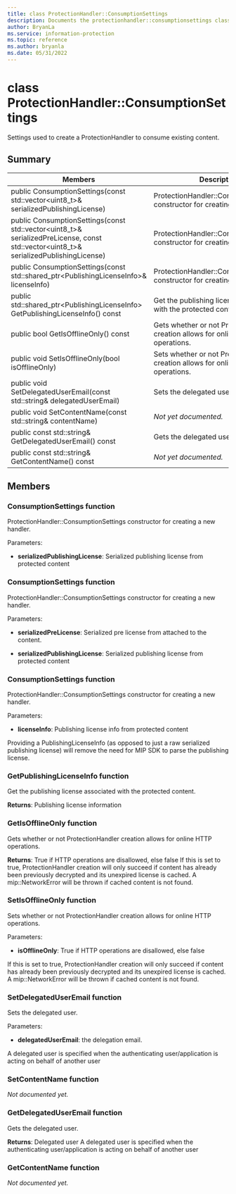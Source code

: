 ```yaml
---
title: class ProtectionHandler::ConsumptionSettings 
description: Documents the protectionhandler::consumptionsettings class of the Microsoft Information Protection (MIP) SDK.
author: BryanLa
ms.service: information-protection
ms.topic: reference
ms.author: bryanla
ms.date: 05/31/2022
---
```


# class ProtectionHandler::ConsumptionSettings 
Settings used to create a ProtectionHandler to consume existing content.
  
## Summary
 Members                        | Descriptions                                
--------------------------------|---------------------------------------------
public ConsumptionSettings(const std::vector\<uint8_t\>& serializedPublishingLicense)  |  ProtectionHandler::ConsumptionSettings constructor for creating a new handler.
public ConsumptionSettings(const std::vector\<uint8_t\>& serializedPreLicense, const std::vector\<uint8_t\>& serializedPublishingLicense)  |  ProtectionHandler::ConsumptionSettings constructor for creating a new handler.
public ConsumptionSettings(const std::shared_ptr\<PublishingLicenseInfo\>& licenseInfo)  |  ProtectionHandler::ConsumptionSettings constructor for creating a new handler.
public std::shared_ptr\<PublishingLicenseInfo\> GetPublishingLicenseInfo() const  |  Get the publishing license associated with the protected content.
public bool GetIsOfflineOnly() const  |  Gets whether or not ProtectionHandler creation allows for online HTTP operations.
public void SetIsOfflineOnly(bool isOfflineOnly)  |  Sets whether or not ProtectionHandler creation allows for online HTTP operations.
public void SetDelegatedUserEmail(const std::string& delegatedUserEmail)  |  Sets the delegated user.
public void SetContentName(const std::string& contentName)  | _Not yet documented._
public const std::string& GetDelegatedUserEmail() const  |  Gets the delegated user.
public const std::string& GetContentName() const  | _Not yet documented._
  
## Members
  
### ConsumptionSettings function
ProtectionHandler::ConsumptionSettings constructor for creating a new handler.

Parameters:  
* **serializedPublishingLicense**: Serialized publishing license from protected content


  
### ConsumptionSettings function
ProtectionHandler::ConsumptionSettings constructor for creating a new handler.

Parameters:  
* **serializedPreLicense**: Serialized pre license from attached to the content. 


* **serializedPublishingLicense**: Serialized publishing license from protected content


  
### ConsumptionSettings function
ProtectionHandler::ConsumptionSettings constructor for creating a new handler.

Parameters:  
* **licenseInfo**: Publishing license info from protected content


Providing a PublishingLicenseInfo (as opposed to just a raw serialized publishing license) will remove the need for MIP SDK to parse the publishing license.
  
### GetPublishingLicenseInfo function
Get the publishing license associated with the protected content.

  
**Returns**: Publishing license information
  
### GetIsOfflineOnly function
Gets whether or not ProtectionHandler creation allows for online HTTP operations.

  
**Returns**: True if HTTP operations are disallowed, else false
If this is set to true, ProtectionHandler creation will only succeed if content has already been previously decrypted and its unexpired license is cached. A mip::NetworkError will be thrown if cached content is not found.
  
### SetIsOfflineOnly function
Sets whether or not ProtectionHandler creation allows for online HTTP operations.

Parameters:  
* **isOfflineOnly**: True if HTTP operations are disallowed, else false


If this is set to true, ProtectionHandler creation will only succeed if content has already been previously decrypted and its unexpired license is cached. A mip::NetworkError will be thrown if cached content is not found.
  
### SetDelegatedUserEmail function
Sets the delegated user.

Parameters:  
* **delegatedUserEmail**: the delegation email.


A delegated user is specified when the authenticating user/application is acting on behalf of another user
  
### SetContentName function
_Not documented yet._

  
### GetDelegatedUserEmail function
Gets the delegated user.

  
**Returns**: Delegated user
A delegated user is specified when the authenticating user/application is acting on behalf of another user
  
### GetContentName function
_Not documented yet._
